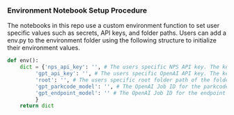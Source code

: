 ### Environment Notebook Setup Procedure

The notebooks in this repo use a custom environment function to set user specific values such as secrets, API keys, and folder paths. Users can add a env.py to the environment folder using the following structure to initialize their environment values.

```python
def env():
	dict = {'nps_api_key': '', # The users specific NPS API key. The key can be requested 	  here: https://www.nps.gov/subjects/developer/get-started.htm
		 'gpt_api_key': '', # The users specific OpenAI API key. The key can be requested here: https://platform.openai.com/api-keys
		 'root': '', # The users specific root folder path of the folder containing the synthetic_data.csv. Example: "C:\\Users\\[INSERT USER]\\Documents\\MADS 2021\\Capstone\\MADS_Capstone\Data_API\\"
		 'gpt_parkcode_model': '', # The OpenAI Job ID for the parkcode model fine tuned using the GPT Model notebooks.
		 'gpt_endpoint_model': '' # The OpenAI Job ID for the endpoint model fine tuned using the GPT Model notebooks.
		 }
	return dict